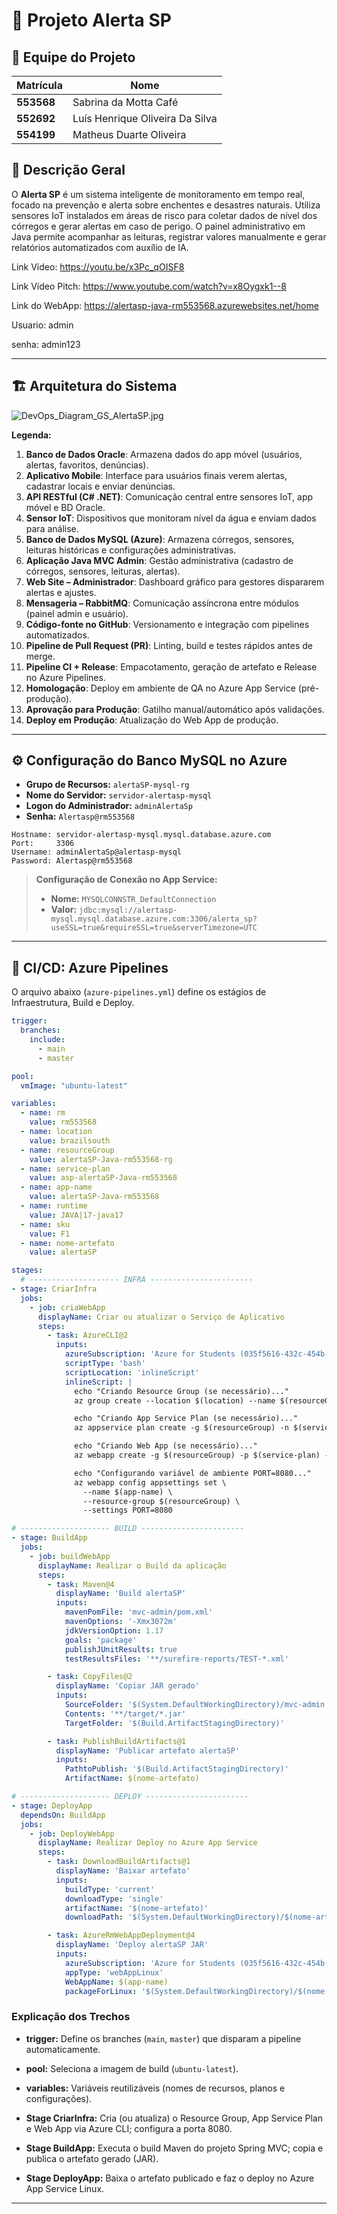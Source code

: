 
# 🚨 Projeto Alerta SP

## 👥 Equipe do Projeto

| Matrícula  | Nome                             |
|------------|----------------------------------|
| **553568** | Sabrina da Motta Café            |
| **552692** | Luís Henrique Oliveira Da Silva |
| **554199** | Matheus Duarte Oliveira         |

## 📌 Descrição Geral

O **Alerta SP** é um sistema inteligente de monitoramento em tempo real, focado na prevenção e alerta sobre enchentes e desastres naturais. Utiliza sensores IoT instalados em áreas de risco para coletar dados de nível dos córregos e gerar alertas em caso de perigo. O painel administrativo em Java permite acompanhar as leituras, registrar valores manualmente e gerar relatórios automatizados com auxílio de IA.


Link Vídeo: https://youtu.be/x3Pc_qOISF8

Link Vídeo Pitch: https://www.youtube.com/watch?v=x8Oygxk1--8

Link do WebApp: https://alertasp-java-rm553568.azurewebsites.net/home

Usuario: admin

senha: admin123

---

## 🏗️ Arquitetura do Sistema

![DevOps_Diagram_GS_AlertaSP.jpg](DevOps_Diagram_GS_AlertaSP.jpg)

**Legenda:**
1. **Banco de Dados Oracle**: Armazena dados do app móvel (usuários, alertas, favoritos, denúncias).
2. **Aplicativo Mobile**: Interface para usuários finais verem alertas, cadastrar locais e enviar denúncias.
3. **API RESTful (C# .NET)**: Comunicação central entre sensores IoT, app móvel e BD Oracle.
4. **Sensor IoT**: Dispositivos que monitoram nível da água e enviam dados para análise.
5. **Banco de Dados MySQL (Azure)**: Armazena córregos, sensores, leituras históricas e configurações administrativas.
6. **Aplicação Java MVC Admin**: Gestão administrativa (cadastro de córregos, sensores, leituras, alertas).
7. **Web Site – Administrador**: Dashboard gráfico para gestores dispararem alertas e ajustes.
8. **Mensageria – RabbitMQ**: Comunicação assíncrona entre módulos (painel admin e usuário).
9. **Código-fonte no GitHub**: Versionamento e integração com pipelines automatizados.
10. **Pipeline de Pull Request (PR)**: Linting, build e testes rápidos antes de merge.
11. **Pipeline CI + Release**: Empacotamento, geração de artefato e Release no Azure Pipelines.
12. **Homologação**: Deploy em ambiente de QA no Azure App Service (pré-produção).
13. **Aprovação para Produção**: Gatilho manual/automático após validações.
14. **Deploy em Produção**: Atualização do Web App de produção.

---

## ⚙️ Configuração do Banco MySQL no Azure

- **Grupo de Recursos:** `alertaSP-mysql-rg`
- **Nome do Servidor:** `servidor-alertasp-mysql`
- **Logon do Administrador:** `adminAlertaSp`
- **Senha:** `Alertasp@rm553568`

```text
Hostname: servidor-alertasp-mysql.mysql.database.azure.com
Port:     3306
Username: adminAlertaSp@alertasp-mysql
Password: Alertasp@rm553568
````

> **Configuração de Conexão no App Service:**
>
> * **Nome:** `MYSQLCONNSTR_DefaultConnection`
> * **Valor:** `jdbc:mysql://alertasp-mysql.mysql.database.azure.com:3306/alerta_sp?useSSL=true&requireSSL=true&serverTimezone=UTC`

---

## 🚀 CI/CD: Azure Pipelines

O arquivo abaixo (`azure-pipelines.yml`) define os estágios de Infraestrutura, Build e Deploy.

```yaml
trigger:
  branches:
    include:
      - main
      - master

pool:
  vmImage: "ubuntu-latest"

variables:
  - name: rm
    value: rm553568
  - name: location
    value: brazilsouth
  - name: resourceGroup
    value: alertaSP-Java-rm553568-rg
  - name: service-plan
    value: asp-alertaSP-Java-rm553568
  - name: app-name
    value: alertaSP-Java-rm553568
  - name: runtime
    value: JAVA|17-java17
  - name: sku
    value: F1
  - name: nome-artefato
    value: alertaSP

stages:
  # -------------------- INFRA -----------------------
- stage: CriarInfra
  jobs:
    - job: criaWebApp
      displayName: Criar ou atualizar o Serviço de Aplicativo
      steps:
        - task: AzureCLI@2
          inputs:
            azureSubscription: 'Azure for Students (035f5616-432c-454b-b3f6-52a1f6a8b17b)'
            scriptType: 'bash'
            scriptLocation: 'inlineScript'
            inlineScript: |
              echo "Criando Resource Group (se necessário)..."
              az group create --location $(location) --name $(resourceGroup)

              echo "Criando App Service Plan (se necessário)..."
              az appservice plan create -g $(resourceGroup) -n $(service-plan) --is-linux --sku $(sku) || true

              echo "Criando Web App (se necessário)..."
              az webapp create -g $(resourceGroup) -p $(service-plan) -n $(app-name) --runtime "$(runtime)" || true

              echo "Configurando variável de ambiente PORT=8080..."
              az webapp config appsettings set \
                --name $(app-name) \
                --resource-group $(resourceGroup) \
                --settings PORT=8080

# -------------------- BUILD -----------------------
- stage: BuildApp
  jobs:
    - job: buildWebApp
      displayName: Realizar o Build da aplicação
      steps:
        - task: Maven@4
          displayName: 'Build alertaSP'
          inputs:
            mavenPomFile: 'mvc-admin/pom.xml'
            mavenOptions: '-Xmx3072m'
            jdkVersionOption: 1.17
            goals: 'package'
            publishJUnitResults: true
            testResultsFiles: '**/surefire-reports/TEST-*.xml'

        - task: CopyFiles@2
          displayName: 'Copiar JAR gerado'
          inputs:
            SourceFolder: '$(System.DefaultWorkingDirectory)/mvc-admin'
            Contents: '**/target/*.jar'
            TargetFolder: '$(Build.ArtifactStagingDirectory)'

        - task: PublishBuildArtifacts@1
          displayName: 'Publicar artefato alertaSP'
          inputs:
            PathtoPublish: '$(Build.ArtifactStagingDirectory)'
            ArtifactName: $(nome-artefato)

# -------------------- DEPLOY -----------------------
- stage: DeployApp
  dependsOn: BuildApp
  jobs:
    - job: DeployWebApp
      displayName: Realizar Deploy no Azure App Service
      steps:
        - task: DownloadBuildArtifacts@1
          displayName: 'Baixar artefato'
          inputs:
            buildType: 'current'
            downloadType: 'single'
            artifactName: '$(nome-artefato)'
            downloadPath: '$(System.DefaultWorkingDirectory)/$(nome-artefato)'

        - task: AzureRmWebAppDeployment@4
          displayName: 'Deploy alertaSP JAR'
          inputs:
            azureSubscription: 'Azure for Students (035f5616-432c-454b-b3f6-52a1f6a8b17b)'
            appType: 'webAppLinux'
            WebAppName: $(app-name)
            packageForLinux: '$(System.DefaultWorkingDirectory)/$(nome-artefato)/**/*.jar'
```

### Explicação dos Trechos

* **trigger:** Define os branches (`main`, `master`) que disparam a pipeline automaticamente.

* **pool:** Seleciona a imagem de build (`ubuntu-latest`).

* **variables:** Variáveis reutilizáveis (nomes de recursos, planos e configurações).

* **Stage CriarInfra:** Cria (ou atualiza) o Resource Group, App Service Plan e Web App via Azure CLI; configura a porta 8080.

* **Stage BuildApp:** Executa o build Maven do projeto Spring MVC; copia e publica o artefato gerado (JAR).

* **Stage DeployApp:** Baixa o artefato publicado e faz o deploy no Azure App Service Linux.

---
